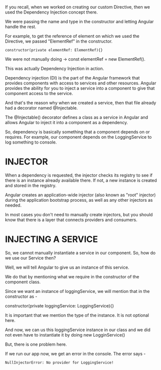 If you recall, when we worked on creating our custom Directive, then we used the Dependency Injection concept there.

We were passing the name and type in the constructor and letting Angular handle the rest.

For example, to get the reference of element on which we used the Directive, we passed "ElementRef" in the constructor.

    constructor(private elementRef: ElementRef){}

We were not manually doing -> const elementRef = new ElementRef().

This was actually Dependency Injection in action.

Dependency injection (DI) is the part of the Angular framework that provides components with access to services and other resources. Angular provides the ability for you to inject a service into a component to give that component access to the service.

And that's the reason why when we created a service, then that file already had a decorator named @Injectable.

The @Injectable() decorator defines a class as a service in Angular and allows Angular to inject it into a component as a dependency.

So, dependency is basically something that a component depends on or requires. For example, our component depends on the LoggingService to log something to console.


# INJECTOR

When a dependency is requested, the injector checks its registry to see if there is an instance already available there. If not, a new instance is created and stored in the registry.

 Angular creates an application-wide injector (also known as "root" injector) during the application bootstrap process, as well as any other injectors as needed. 
 
 In most cases you don't need to manually create injectors, but you should know that there is a layer that connects providers and consumers.

# INJECTING A SERVICE

 So, we cannot manually instantiate a service in our component. So, how do we use our Service then?

 Well, we will tell Angular to give us an instance of this service. 

 We do that by mentioning what we require in the constructor of the component class.

 Since we want an instance of loggingService, we will mention that in the constructor as - 

   constructor(private loggingService: LoggingService){}

It is important that we mention the type of the instance. It is not optional here.

And now, we can us this loggingService instance in our class and we did not even have to instantiate it by doing new LogginService()

But, there is one problem here.

If we run our app now, we get an error in the console. The error says - 

    NullInjectorError: No provider for LoggingService!

